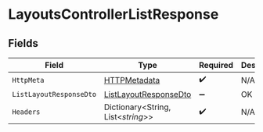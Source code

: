 # LayoutsControllerListResponse


## Fields

| Field                                                                     | Type                                                                      | Required                                                                  | Description                                                               |
| ------------------------------------------------------------------------- | ------------------------------------------------------------------------- | ------------------------------------------------------------------------- | ------------------------------------------------------------------------- |
| `HttpMeta`                                                                | [HTTPMetadata](../../Models/Components/HTTPMetadata.md)                   | :heavy_check_mark:                                                        | N/A                                                                       |
| `ListLayoutResponseDto`                                                   | [ListLayoutResponseDto](../../Models/Components/ListLayoutResponseDto.md) | :heavy_minus_sign:                                                        | OK                                                                        |
| `Headers`                                                                 | Dictionary<String, List<*string*>>                                        | :heavy_check_mark:                                                        | N/A                                                                       |